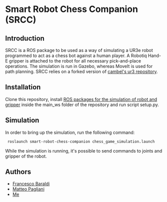 # Smart Robot Chess Companion (SRCC)

## Introduction
SRCC is a ROS package to be used as a way of simulating a UR3e robot programmed to act as a chess bot against a human player. A Robotiq Hand-E gripper is attached to the robot for all necessary pick-and-place operations. The simulation is run in Gazebo, whereas MoveIt is used for path planning. SRCC relies on a forked version of [cambel's ur3 repository](https://github.com/cambel/ur3).

## Installation
Clone this repository, install [ROS packages for the simulation of robot and gripper](https://github.com/mrcmich/ur3/tree/noetic-devel) inside the main_ws folder of the repository and run script setup.py.

## Simulation
In order to bring up the simulation, run the following command:
  ```
   roslaunch smart-robot-chess-companion chess_game_simulation.launch
  ```
While the simulation is running, it's possible to send commands to joints and gripper of the robot.

## Authors
- [Francesco Baraldi](https://github.com/francescobaraldi)
- [Matteo Pagliani](https://github.com/MatteoPagliani)
- [Me](https://github.com/mrcmich)
